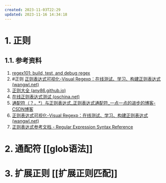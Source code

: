 ```yaml
---
created: 2023-11-03T22:29
updated: 2023-11-16 14:34:18
---
```

# 1. 正则

## 1.1. 参考资料

1. [regex101: build, test, and debug regex](https://regex101.com/r/sB9wW6/1)
2. #正则 [正则表达式可视化-Visual Regexp：在线测试、学习、构建正则表达式 (wangwl.net)](https://wangwl.net/static/projects/visualRegex#source=%5E(%3F%3A%5Ba-z%5D%5Ba-z0-9-%5D*%7C(el%5Ba-z0-9-%5D*%7Cvue%5Ba-z0-9-%5D*)(__%5BA-Za-z0-9-_%5D*)%3F)%24&match=card-item&method=test)
3. [正则大全 (any86.github.io)](https://any86.github.io/any-rule/)
4. [在线正则表达式测试 (oschina.net)](https://tool.oschina.net/regex/)
5. [通配符（？，*）与正则表达式_正则表达式通配符_一点一点的进步的博客-CSDN博客](https://blog.csdn.net/yh13572438258/article/details/121545229)
6. [正则表达式可视化-Visual Regexp：在线测试、学习、构建正则表达式 (wangwl.net)](https://wangwl.net/static/projects/visualRegex#source=%5E(%3F%3A%5Ba-z%5D%5Ba-z0-9-%5D*%7C(el%5Ba-z0-9-%5D*%7Cvue%5Ba-z0-9-%5D*)(__%5BA-Za-z0-9-_%5D*)%3F)%24&match=card-item&method=test)
7. [正则表达式参考文档 - Regular Expression Syntax Reference](http://www.regexlab.com/zh/regref.htm)
　　‍
# 2. 通配符 [[glob语法]]
# 3. 扩展正则 [[扩展正则匹配]]